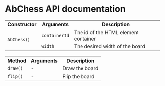 # AbChess API documentation

<table>
  <tr>
    <th>Constructor</th>
    <th>Arguments</th>
    <th>Description</th>
  </tr>
  <tr>
    <td rowspan='2'><code>AbChess()</code></td>
    <td><code>containerId</code></td>
    <td>The id of the HTML element container</td>
  </tr>
  <tr>
    <td><code>width</code></td>
    <td>The desired width of the board</td>
  </tr>
</table>

<table>
  <tr>
    <th>Method</th>
    <th>Arguments</th>
    <th>Description</th>
  </tr>
  <tr>
    <td><code>draw()</code></td>
    <td>-</td>
    <td>Draw the board</td>
  </tr>
  <tr>
    <td><code>flip()</code></td>
    <td>-</td>
    <td>Flip the board</td>
  </tr>
</table>
